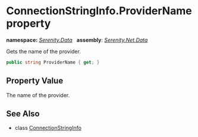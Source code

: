 # ConnectionStringInfo.ProviderName property
**namespace:** *[Serenity.Data](../../README.md#serenity.data-namespace)*   **assembly**: *[Serenity.Net.Data](../../README.md)*

Gets the name of the provider.

```csharp
public string ProviderName { get; }
```

## Property Value

The name of the provider.

## See Also

* class [ConnectionStringInfo](../ConnectionStringInfo.md)